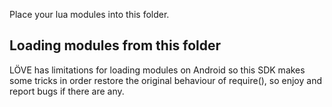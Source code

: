 Place your lua modules into this folder.

## Loading modules from this folder

LÖVE has limitations for loading modules on Android so this SDK makes some
tricks in order restore the original behaviour of require(), so enjoy and report
bugs if there are any.

